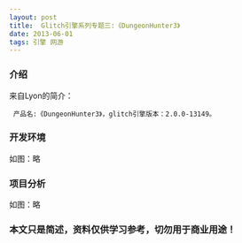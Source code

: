```yaml
---
layout: post
title:  Glitch引擎系列专题三:《DungeonHunter3》
date: 2013-06-01
tags: 引擎 网游
---
```



### 介绍


来自Lyon的简介：

	 产品名:《DungeonHunter3》，glitch引擎版本：2.0.0-13149。




### 开发环境

如图：略

### 项目分析

如图：略



### 本文只是简述，资料仅供学习参考，切勿用于商业用途！